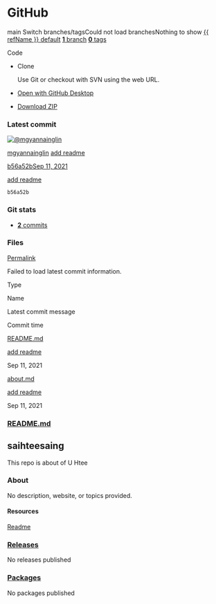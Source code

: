 # GitHub

main Switch branches/tagsCould not load branchesNothing to show [{{ refName }} default](https://github.com/mgyannainglin/saihteesaing/tree/{{%20urlEncodedRefName%20}}) [**1** branch](branches.md) [**0** tags](releases.md)

 Code

*  Clone

   Use Git or checkout with SVN using the web URL.

*  [Open with GitHub Desktop](https://desktop.github.com/)
*  [Download ZIP](archive/refs/heads/bad-request-github.md)

### Latest commit

 [![@mgyannainglin](https://avatars.githubusercontent.com/u/61822567?s=48&v=4)](https://github.com/mgyannainglin)

[mgyannainglin](commits/) [add readme](commit/add-readme-b56a52b.md)

 [b56a52b](commit/add-readme-b56a52b.md)[Sep 11, 2021](commit/add-readme-b56a52b.md)

[add readme](commit/add-readme-b56a52b.md)

`b56a52b`

### Git stats

*  [ **2** commits](commits/commits.md)

### Files <a id="files"></a>

[Permalink](tree/github-at-b56a52bb24ac7bfe52728ffe0c7f4d4dfcf72bc4.md)

 Failed to load latest commit information.

Type

Name

Latest commit message

Commit time

[README.md](blob/main/saihteesaing-readme.md-at-main.md)

 [add readme](commit/add-readme-b56a52b.md)

Sep 11, 2021

[about.md](blob/main/saihteesaing-about.md-at-main.md)

 [add readme](commit/add-readme-b56a52b.md)

Sep 11, 2021

###  [README.md](github.md#readme)

## saihteesaing

This repo is about of U Htee

### About

 No description, website, or topics provided.

#### Resources

 [Readme](github.md#readme)

###  [Releases](releases-1.md)

No releases published

###  [Packages](https://github.com/users/mgyannainglin/packages?repo_name=saihteesaing)

 No packages published  


